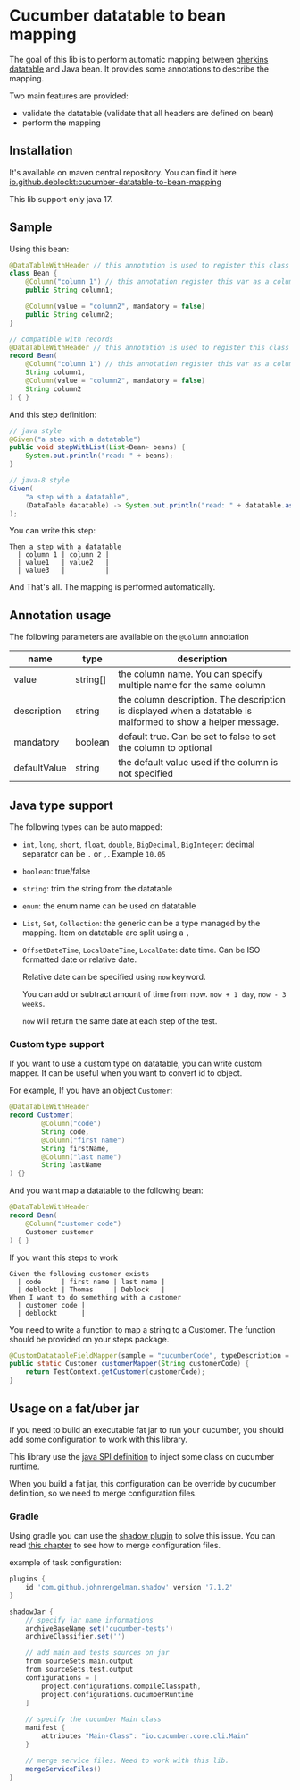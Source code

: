 # Cucumber datatable to bean mapping

The goal of this lib is to perform automatic mapping
between [gherkins datatable](https://cucumber.io/docs/gherkin/reference/#data-tables) and Java bean.
It provides some annotations to describe the mapping.

Two main features are provided:

- validate the datatable (validate that all headers are defined on bean)
- perform the mapping

## Installation

It's available on maven central repository.
You can find it
here [io.github.deblockt:cucumber-datatable-to-bean-mapping](https://mvnrepository.com/artifact/io.github.deblockt/cucumber-datatable-to-bean-mapping/latest)

This lib support only java 17.

## Sample

Using this bean:

``` java 
@DataTableWithHeader // this annotation is used to register this class as a Datatable
class Bean {
    @Column("column 1") // this annotation register this var as a column of the datatable
    public String column1;

    @Column(value = "column2", mandatory = false)
    public String column2;
}

// compatible with records
@DataTableWithHeader // this annotation is used to register this class as a Datatable
record Bean(
    @Column("column 1") // this annotation register this var as a column of the datatable
    String column1,
    @Column(value = "column2", mandatory = false)
    String column2
) { }

```

And this step definition:

``` java
// java style
@Given("a step with a datatable")
public void stepWithList(List<Bean> beans) {
    System.out.println("read: " + beans);
}

// java-8 style
Given(
    "a step with a datatable", 
    (DataTable datatable) -> System.out.println("read: " + datatable.asList(Bean.class))
);

```

You can write this step:

``` gherkin
Then a step with a datatable
  | column 1 | column 2 |
  | value1   | value2   |
  | value3   |          | 
```

And That's all. The mapping is performed automatically.

## Annotation usage

The following parameters are available on the `@Column` annotation

| name         | type     | description                                                                                                  |
|--------------|----------|--------------------------------------------------------------------------------------------------------------|
| value        | string[] | the column name. You can specify multiple name for the same column                                           |
| description  | string   | the column description. The description is displayed when a datatable is malformed to show a helper message. |
| mandatory    | boolean  | default true. Can be set to false to set the column to optional                                              |
| defaultValue | string   | the default value used if the column is not specified                                                        |

## Java type support

The following types can be auto mapped: 
  - `int`, `long`, `short`, `float`, `double`, `BigDecimal`, `BigInteger`: decimal separator can be `.` or `,`. Example `10.05`
  - `boolean`: true/false
  - `string`: trim the string from the datatable
  - `enum`: the enum name can be used on datatable
  - `List`, `Set`, `Collection`: the generic can be a type managed by the mapping. Item on datatable are split using a `,`
  - `OffsetDateTime`, `LocalDateTime`, `LocalDate`: date time. Can be ISO formatted date or relative date. 
     
     Relative date can be specified using `now` keyword.  
     
     You can add or subtract amount of time from now. `now + 1 day`, `now - 3 weeks`.
    
     `now` will return the same date at each step of the test.

### Custom type support

If you want to use a custom type on datatable, you can write custom mapper. It can be useful when you want to convert id to object. 

For example, If you have an object `Customer`:
```java
@DataTableWithHeader
record Customer(
        @Column("code")
        String code,
        @Column("first name")
        String firstName,
        @Column("last name")
        String lastName
) {}
```
And you want map a datatable to the following bean: 
``` java
@DataTableWithHeader
record Bean(
    @Column("customer code")
    Customer customer
) { }
```
If you want this steps to work
```gherkin
Given the following customer exists
  | code     | first name | last name |
  | deblockt | Thomas     | Deblock   |
When I want to do something with a customer
  | customer code |
  | deblockt      |
```

You need to write a function to map a string to a Customer. 
The function should be provided on your steps package.

```java
@CustomDatatableFieldMapper(sample = "cucumberCode", typeDescription = "Customer")
public static Customer customerMapper(String customerCode) {
    return TestContext.getCustomer(customerCode);
}
```

## Usage on a fat/uber jar

If you need to build an executable fat jar to run your cucumber, you should add some configuration to work with this library.

This library use the [java SPI definition](https://www.baeldung.com/java-spi) to inject some class on cucumber runtime.

When you build a fat jar, this configuration can be override by cucumber definition, so we need to merge configuration files.

### Gradle 

Using gradle you can use the [shadow plugin](https://imperceptiblethoughts.com/shadow/introduction/) to solve this issue.
You can read [this chapter](https://imperceptiblethoughts.com/shadow/configuration/merging/#merging-service-descriptor-files) to see how to merge configuration files.

example of task configuration:
``` gradle
plugins {
    id 'com.github.johnrengelman.shadow' version '7.1.2'
}

shadowJar {
    // specify jar name informations
    archiveBaseName.set('cucumber-tests')
    archiveClassifier.set('')

    // add main and tests sources on jar
    from sourceSets.main.output
    from sourceSets.test.output
    configurations = [
        project.configurations.compileClasspath,
        project.configurations.cucumberRuntime
    ]
    
    // specify the cucumber Main class
    manifest {
        attributes "Main-Class": "io.cucumber.core.cli.Main"
    }

    // merge service files. Need to work with this lib.
    mergeServiceFiles()
}
```